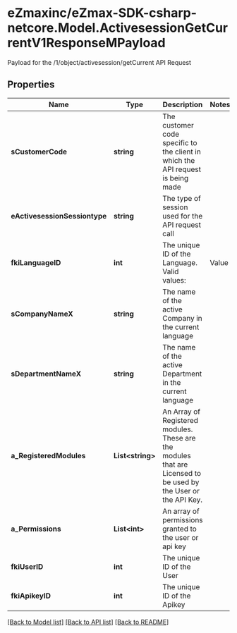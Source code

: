 # eZmaxinc/eZmax-SDK-csharp-netcore.Model.ActivesessionGetCurrentV1ResponseMPayload
Payload for the /1/object/activesession/getCurrent API Request
## Properties

Name | Type | Description | Notes
------------ | ------------- | ------------- | -------------
**sCustomerCode** | **string** | The customer code specific to the client in which the API request is being made | 
**eActivesessionSessiontype** | **string** | The type of session used for the API request call | 
**fkiLanguageID** | **int** | The unique ID of the Language.  Valid values:  |Value|Description| |-|-| |1|French| |2|English| | 
**sCompanyNameX** | **string** | The name of the active Company in the current language | 
**sDepartmentNameX** | **string** | The name of the active Department in the current language | 
**a_RegisteredModules** | **List&lt;string&gt;** | An Array of Registered modules.  These are the modules that are Licensed to be used by the User or the API Key. | 
**a_Permissions** | **List&lt;int&gt;** | An array of permissions granted to the user or api key | 
**fkiUserID** | **int** | The unique ID of the User | 
**fkiApikeyID** | **int** | The unique ID of the Apikey | 

[[Back to Model list]](../README.md#documentation-for-models) [[Back to API list]](../README.md#documentation-for-api-endpoints) [[Back to README]](../README.md)

